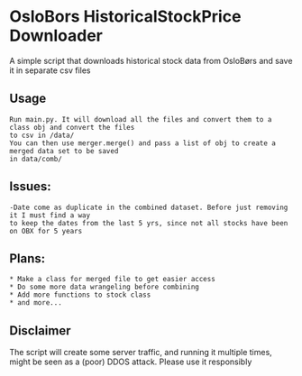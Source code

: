 # OsloBors HistoricalStockPrice Downloader
 A simple script that downloads historical stock data from OsloBørs and save it in separate csv files


## Usage
    Run main.py. It will download all the files and convert them to a class obj and convert the files
    to csv in /data/
    You can then use merger.merge() and pass a list of obj to create a merged data set to be saved
    in data/comb/
    
    
## Issues:
	-Date come as duplicate in the combined dataset. Before just removing it I must find a way 
	to keep the dates from the last 5 yrs, since not all stocks have been on OBX for 5 years

## Plans:
	* Make a class for merged file to get easier access
	* Do some more data wrangeling before combining
	* Add more functions to stock class
	* and more...

## Disclaimer
The script will create some server traffic, and running it multiple times, might be
seen as a (poor) DDOS attack. Please use it responsibly

